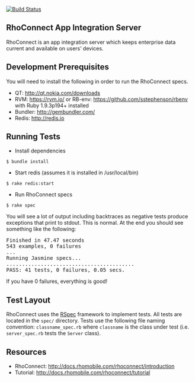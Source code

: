 [![Build Status](https://travis-ci.org/rhomobile/rhoconnect.svg?branch=master)](https://travis-ci.org/rhomobile/rhoconnect)

RhoConnect App Integration Server
-------------------------------------------------------------
RhoConnect is an app integration server which keeps enterprise data current and available on users’ devices.

Development Prerequisites
-------------------------------------------------------------
You will need to install the following in order to run the RhoConnect specs.

* QT: <http://qt.nokia.com/downloads>
* RVM: <https://rvm.io/> or RB-env: <https://github.com/sstephenson/rbenv> with Ruby 1.9.3p194+ installed
* Bundler: <http://gembundler.com/>
* Redis: <http://redis.io>

Running Tests
-------------------------------------------------------------

* Install dependencies

```
$ bundle install
```

* Start redis (assumes it is installed in /usr/local/bin)

```
$ rake redis:start
```

* Run RhoConnect specs

```
$ rake spec
```

You will see a lot of output including backtraces as negative tests produce exceptions that print to stdout.  This is normal.  At the end you should see something like the following:

<pre>
Finished in 47.47 seconds
543 examples, 0 failures
...
Running Jasmine specs...
.........................................
PASS: 41 tests, 0 failures, 0.05 secs.
</pre>

If you have 0 failures, everything is good!

Test Layout
-------------------------------------------------------------
RhoConnect uses the [RSpec](https://www.relishapp.com/rspec/) framework to implement tests.  All tests are located in the `spec/` directory.  Tests use the following file naming convention: `classname_spec.rb` where `classname` is the class under test (i.e. `server_spec.rb` tests the `Server` class).

Resources
-------------------------------------------------------------
  * RhoConnect:	<http://docs.rhomobile.com/rhoconnect/introduction>
  * Tutorial:   <http://docs.rhomobile.com/rhoconnect/tutorial> 
